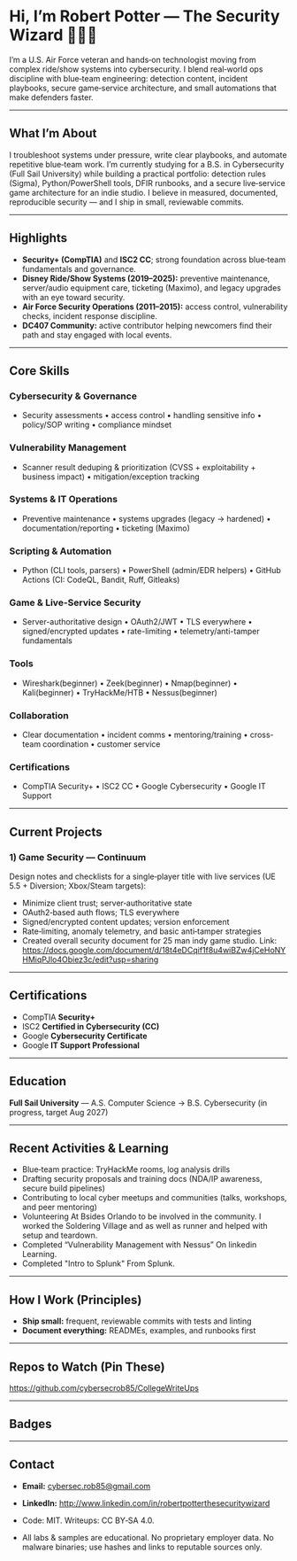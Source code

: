 # Hi, I’m Robert Potter — The Security Wizard 🧙‍♂️🔐

I’m a U.S. Air Force veteran and hands‑on technologist moving from complex ride/show systems into cybersecurity. I blend real‑world ops discipline with blue‑team engineering: detection content, incident playbooks, secure game‑service architecture, and small automations that make defenders faster.

---

## What I’m About 

I troubleshoot systems under pressure, write clear playbooks, and automate repetitive blue‑team work. I’m currently studying for a B.S. in Cybersecurity (Full Sail University) while building a practical portfolio: detection rules (Sigma), Python/PowerShell tools, DFIR runbooks, and a secure live‑service game architecture for an indie studio. I believe in measured, documented, reproducible security — and I ship in small, reviewable commits.

---

## Highlights

* **Security+ (CompTIA)** and **ISC2 CC**; strong foundation across blue‑team fundamentals and governance.
* **Disney Ride/Show Systems (2019–2025):** preventive maintenance, server/audio equipment care, ticketing (Maximo), and legacy upgrades with an eye toward security.
* **Air Force Security Operations (2011–2015):** access control, vulnerability checks, incident response discipline.
* **DC407 Community:** active contributor helping newcomers find their path and stay engaged with local events.

---

## Core Skills

### Cybersecurity & Governance
- Security assessments • access control • handling sensitive info • policy/SOP writing • compliance mindset

### Vulnerability Management
- Scanner result deduping & prioritization (CVSS + exploitability + business impact) • mitigation/exception tracking

### Systems & IT Operations
- Preventive maintenance • systems upgrades (legacy → hardened) • documentation/reporting • ticketing (Maximo)

### Scripting & Automation
- Python (CLI tools, parsers) • PowerShell (admin/EDR helpers) • GitHub Actions (CI: CodeQL, Bandit, Ruff, Gitleaks)

### Game & Live-Service Security
- Server-authoritative design • OAuth2/JWT • TLS everywhere • signed/encrypted updates • rate-limiting • telemetry/anti-tamper fundamentals

### Tools
- Wireshark(beginner) • Zeek(beginner) • Nmap(beginner) • Kali(beginner) • TryHackMe/HTB • Nessus(beginner) 

### Collaboration
- Clear documentation • incident comms • mentoring/training • cross-team coordination • customer service

### Certifications
- CompTIA Security+ • ISC2 CC • Google Cybersecurity • Google IT Support

---

## Current Projects

### 1) **Game Security — Continuum**

Design notes and checklists for a single‑player title with live services (UE 5.5 + Diversion; Xbox/Steam targets):

* Minimize client trust; server‑authoritative state
* OAuth2‑based auth flows; TLS everywhere
* Signed/encrypted content updates; version enforcement
* Rate‑limiting, anomaly telemetry, and basic anti‑tamper strategies
* Created overall security document for 25 man indy game studio. Link: https://docs.google.com/document/d/18t4eDCqif1f8u4wiBZw4jCeHoNYHMiqPJlo4Obiez3c/edit?usp=sharing

---

## Certifications

* CompTIA **Security+**
* ISC2 **Certified in Cybersecurity (CC)**
* Google **Cybersecurity Certificate**
* Google **IT Support Professional**

---

## Education

**Full Sail University** — A.S. Computer Science → B.S. Cybersecurity (in progress, target Aug 2027)

---

## Recent Activities & Learning

* Blue‑team practice: TryHackMe rooms, log analysis drills
* Drafting security proposals and training docs (NDA/IP awareness, secure build pipelines)
* Contributing to local cyber meetups and communities (talks, workshops, and peer mentoring)
* Volunteering At Bsides Orlando to be involved in the community. I worked the Soldering Village and as well as runner and helped with setup and teardown.
* Completed “Vulnerability Management with Nessus” On linkedin Learning.
* Completed "Intro to Splunk" From Splunk.

---

## How I Work (Principles)

* **Ship small:** frequent, reviewable commits with tests and linting
* **Document everything:** READMEs, examples, and runbooks first

---

## Repos to Watch (Pin These)

https://github.com/cybersecrob85/CollegeWriteUps

---

## Badges 


---

## Contact

* **Email:** [cybersec.rob85@gmail.com](mailto:cybersec.rob85@gmail.com)
* **LinkedIn:** http://www.linkedin.com/in/robertpotterthesecuritywizard
  
* Code: MIT. Writeups: CC BY‑SA 4.0.
* All labs & samples are educational. No proprietary employer data. No malware binaries; use hashes and links to reputable sources only.
